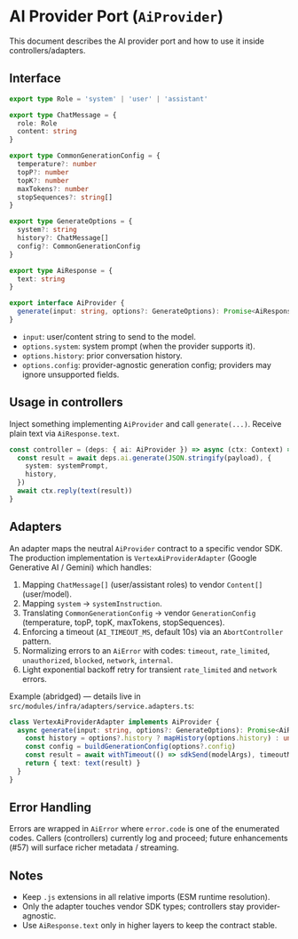 # AI Provider Port (`AiProvider`)

This document describes the AI provider port and how to use it inside controllers/adapters.

## Interface

```ts
export type Role = 'system' | 'user' | 'assistant'

export type ChatMessage = {
  role: Role
  content: string
}

export type CommonGenerationConfig = {
  temperature?: number
  topP?: number
  topK?: number
  maxTokens?: number
  stopSequences?: string[]
}

export type GenerateOptions = {
  system?: string
  history?: ChatMessage[]
  config?: CommonGenerationConfig
}

export type AiResponse = {
  text: string
}

export interface AiProvider {
  generate(input: string, options?: GenerateOptions): Promise<AiResponse>
}
```

- `input`: user/content string to send to the model.
- `options.system`: system prompt (when the provider supports it).
- `options.history`: prior conversation history.
- `options.config`: provider-agnostic generation config; providers may ignore unsupported fields.

## Usage in controllers

Inject something implementing `AiProvider` and call `generate(...)`. Receive plain text via `AiResponse.text`.

```ts
const controller = (deps: { ai: AiProvider }) => async (ctx: Context) => {
  const result = await deps.ai.generate(JSON.stringify(payload), {
    system: systemPrompt,
    history,
  })
  await ctx.reply(text(result))
}
```

## Adapters

An adapter maps the neutral `AiProvider` contract to a specific vendor SDK. The production implementation is `VertexAiProviderAdapter` (Google Generative AI / Gemini) which handles:

1. Mapping `ChatMessage[]` (user/assistant roles) to vendor `Content[]` (user/model).
2. Mapping `system` → `systemInstruction`.
3. Translating `CommonGenerationConfig` → vendor `GenerationConfig` (temperature, topP, topK, maxTokens, stopSequences).
4. Enforcing a timeout (`AI_TIMEOUT_MS`, default 10s) via an `AbortController` pattern.
5. Normalizing errors to an `AiError` with codes: `timeout`, `rate_limited`, `unauthorized`, `blocked`, `network`, `internal`.
6. Light exponential backoff retry for transient `rate_limited` and `network` errors.

Example (abridged) — details live in `src/modules/infra/adapters/service.adapters.ts`:

```ts
class VertexAiProviderAdapter implements AiProvider {
  async generate(input: string, options?: GenerateOptions): Promise<AiResponse> {
    const history = options?.history ? mapHistory(options.history) : undefined
    const config = buildGenerationConfig(options?.config)
    const result = await withTimeout(() => sdkSend(modelArgs), timeoutMs)
    return { text: text(result) }
  }
}
```

## Error Handling

Errors are wrapped in `AiError` where `error.code` is one of the enumerated codes. Callers (controllers) currently log and proceed; future enhancements (#57) will surface richer metadata / streaming.

## Notes
- Keep `.js` extensions in all relative imports (ESM runtime resolution).
- Only the adapter touches vendor SDK types; controllers stay provider-agnostic.
- Use `AiResponse.text` only in higher layers to keep the contract stable.